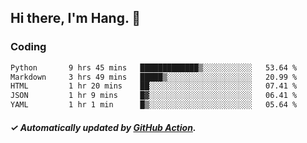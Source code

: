 ## Hi there, I'm Hang. 👋

### Coding

<!--START_SECTION:waka-->

```txt
Python       9 hrs 45 mins   █████████████▒░░░░░░░░░░░   53.64 %
Markdown     3 hrs 49 mins   █████▒░░░░░░░░░░░░░░░░░░░   20.99 %
HTML         1 hr 20 mins    ██░░░░░░░░░░░░░░░░░░░░░░░   07.41 %
JSON         1 hr 9 mins     █▓░░░░░░░░░░░░░░░░░░░░░░░   06.41 %
YAML         1 hr 1 min      █▒░░░░░░░░░░░░░░░░░░░░░░░   05.64 %
```

<!--END_SECTION:waka-->

##### ✓ Automatically updated by [GitHub Action](https://github.com/huhuhang/huhuhang/actions).

